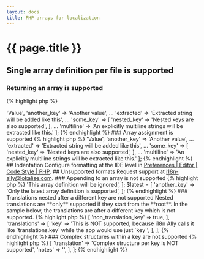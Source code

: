 ```yaml
---
layout: docs
title: PHP arrays for localization
---
```


<h1>{{ page.title }}</h1>

## Single array definition per file is supported

### Returning an array is supported

{% highlight php %}
<?php

return [
    'key' => 'Value',
    'another_key' => 'Another value',
    ...
    'extracted' => 'Extracted string will be added like this',
    ...
    'some_key' => [
        'nested_key' => 'Nested keys are also supported',
    ],
    ...
    'multiline' => 'An explicitly multiline strings
        will be extracted like this.'
];
{% endhighlight %}

### Array assignment is supported
{% highlight php %}
<?php

$lang = [
    'key' => 'Value',
    'another_key' => 'Another value',
    ...
    'extracted' => 'Extracted string will be added like this',
    ...
    'some_key' => [
        'nested_key' => 'Nested keys are also supported',
    ],
    ...
    'multiline' => 'An explicitly multiline strings
        will be extracted like this.'
];
{% endhighlight %}

## Indentation

Configure formatting at the IDE level in <a href="phpstorm://settings?name=Editor--Code+Style--PHP">Preferences | Editor | Code Style | PHP</a>.

## Unsupported formats

Request support at <a href="mailto:i18n-ally@lokalise.com">i18n-ally@lokalise.com</a>.

### Appending to an array is not supported

{% highlight php %}
<?php

$lang = [];
$lang['key'] = 'Value';
$lang['another_key'] = 'Appending to an array is not supported';
{% endhighlight %}

### Only the latest array definition is supported

{% highlight php %}
$first = [
    'key' => 'This array definition will be ignored',
];

$latest = [
    'another_key' => 'Only the latest array definition is supported',
];
{% endhighlight %}

### Translations nested after a different key are not supported

Nested translations are **only** supported if they start from the **root**. In the sample below, the translations are 
after a different key which is not supported.

{% highlight php %}
<?php

return [
    'metadata' => [
        'non_translation_key' => true,
    ],
    'translations' => [
        'key' => 'This is NOT supported, because i18n Ally calls it like `translations.key` while the app would use just `key`',
    ],
];
{% endhighlight %}

### Complex structures within a key are not supported

{% highlight php %}
<?php

return [
    'key' => [
        'translation' => 'Complex structure per key is NOT supported',
        'notes' => '',
    ],
];
{% endhighlight %}
